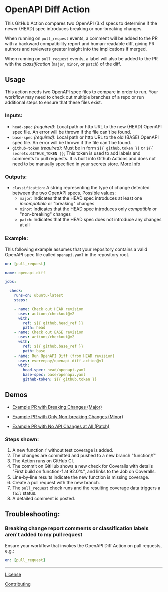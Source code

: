 # OpenAPI Diff Action

This GitHub Action compares two OpenAPI (3.x) specs to determine if the newer (HEAD) spec introduces breaking or non-breaking changes.

When running on `pull_request` events, a comment will be added to the PR with a backward compatibility report and human-readable diff, giving PR authors and reviewers greater insight into the implications if merged.

When running on `pull_request` events, a label will also be added to the PR with the _classification_ (`major`, `minor`, or `patch`) of the diff.

## Usage

This action needs two OpenAPI spec files to compare in order to run. Your workflow may need to check out multiple branches of a repo or run additional steps to ensure that these files exist.

### Inputs:

- `head-spec` _(required)_: Local path or http URL to the new (HEAD) OpenAPI spec file. An error will be thrown if the file can't be found.
- `base-spec` _(required)_: Local path or http URL to the old (BASE) OpenAPI spec file. An error will be thrown if the file can't be found.
- `github-token` _(required)_: Must be in form `${{ github.token }}` or `${{ secrets.GITHUB_TOKEN }}`; This token is used to add labels and comments to pull requests. It is built into Github Actions and does not need to be manually specified in your secrets store. [More Info](https://help.github.com/en/actions/reference/context-and-expression-syntax-for-github-actions#github-context)

### Outputs:

- `classification`: A string representing the type of change detected between the two OpenAPI specs. Possible values: 
  - `major`: Indicates that the HEAD spec introduces at least one _incompatible_ or "breaking" changes
  - `minor`: Indicates that the HEAD spec introduces only _compatible_ or "non-breaking" changes
  - `patch`: Indicates that the HEAD spec does not introduce any changes at all

### Example:

This following example assumes that your repository contains a valid OpenAPI spec file called `openapi.yaml` in the repository root. 

```yaml
on: [pull_request]

name: openapi-diff

jobs:

  check:
    runs-on: ubuntu-latest
    steps:

    - name: Check out HEAD revision
      uses: actions/checkout@v2
      with:
        ref: ${{ github.head_ref }}
        path: head
    - name: Check out BASE revision
      uses: actions/checkout@v2
      with:
        ref: ${{ github.base_ref }}
        path: base
    - name: Run OpenAPI Diff (from HEAD revision)
      uses: evereepay/openapi-diff-action@v1
      with:
        head-spec: head/openapi.yaml
        base-spec: base/openapi.yaml
        github-token: ${{ github.token }}
```

## Demos

- [Example PR with Breaking Changes (Major)](https://github.com/evereepay/openapi-diff-action/pull/2)

- [Example PR with Only Non-breaking Changes (Minor)](https://github.com/evereepay/openapi-diff-action/pull/3)

- [Example PR with No API Changes at All (Patch)](https://github.com/evereepay/openapi-diff-action/pull/4)

### Steps shown:

1. A new function `f` without test coverage is added.
2. The changes are committed and pushed to a new branch "function/f"
3. The Action runs on GitHub CI.
4. The commit on GitHub shows a new check for Coveralls with details "First build on function-f at 92.0%", and links to the Job on Coveralls.
5. Line-by-line results indicate the new function is missing coverage.
6. Create a pull request with the new branch.
7. The `pull_request` check runs and the resulting coverage data triggers a `fail` status.
8. A detailed comment is posted.

## Troubleshooting:

### Breaking change report comments or classification labels aren't added to my pull request

Ensure your workflow that invokes the OpenAPI Diff Action on pull requests, e.g.:

```yaml
on: [pull_request]
```

---

[License](LICENSE.md)

[Contributing](CONTRIBUTING.md)

